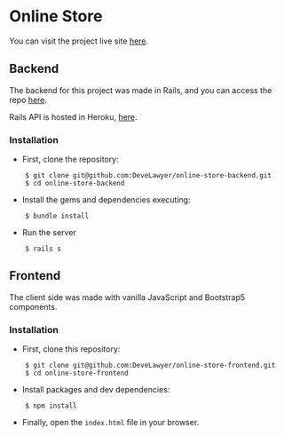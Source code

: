 # Online Store

You can visit the project live site [here](https://bsale-store-zamir.netlify.app/).

## Backend

The backend for this project was made in Rails, and you can access the repo [here](https://github.com/DeveLawyer/online-store-backend).

Rails API is hosted in Heroku, [here](https://enigmatic-shelf-95625.herokuapp.com/).

### Installation

- First, clone the repository:

```shell
    $ git clone git@github.com:DeveLawyer/online-store-backend.git
    $ cd online-store-backend
```

- Install the gems and dependencies executing:

```shell
    $ bundle install
```

- Run the server

```shell
    $ rails s
```

## Frontend

The client side was made with vanilla JavaScript and Bootstrap5 components.

### Installation

- First, clone this repository:

```shell
    $ git clone git@github.com:DeveLawyer/online-store-frontend.git
    $ cd online-store-frontend
```

- Install packages and dev dependencies:

```shell
    $ npm install
```

- Finally, open the `index.html` file in your browser.
